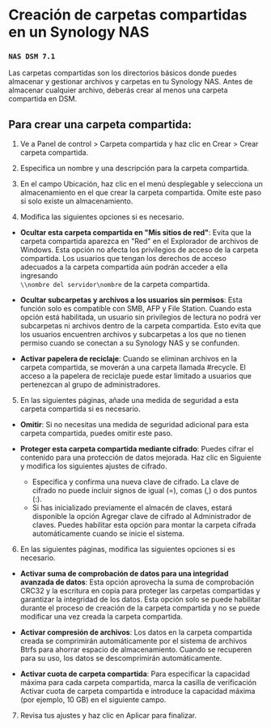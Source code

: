 # Creación de carpetas compartidas en un Synology NAS

### **`NAS DSM 7.1`**

Las carpetas compartidas son los directorios básicos donde puedes almacenar y gestionar archivos y carpetas en tu Synology NAS. Antes de almacenar cualquier archivo, deberás crear al menos una carpeta compartida en DSM.

## Para crear una carpeta compartida:

1. Ve a Panel de control > Carpeta compartida y haz clic en Crear > Crear carpeta compartida.

2. Especifica un nombre y una descripción para la carpeta compartida.

3. En el campo Ubicación, haz clic en el menú desplegable y selecciona un almacenamiento en el que crear la carpeta compartida. Omite este paso si solo existe un almacenamiento.

4. Modifica las siguientes opciones si es necesario.

- **Ocultar esta carpeta compartida en "Mis sitios de red"**: Evita que la carpeta compartida aparezca en "Red" en el Explorador de archivos de Windows. Esta opción no afecta los privilegios de acceso de la carpeta compartida. Los usuarios que tengan los derechos de acceso adecuados a la carpeta compartida aún podrán acceder a ella ingresando  
  `\\nombre del servidor\nombre` de la carpeta compartida.

- **Ocultar subcarpetas y archivos a los usuarios sin permisos**: Esta función solo es compatible con SMB, AFP y File Station. Cuando esta opción está habilitada, un usuario sin privilegios de lectura no podrá ver subcarpetas ni archivos dentro de la carpeta compartida. Esto evita que los usuarios encuentren archivos y subcarpetas a los que no tienen permiso cuando se conectan a su Synology NAS y se confunden.

- **Activar papelera de reciclaje**: Cuando se eliminan archivos en la carpeta compartida, se moverán a una carpeta llamada #recycle. El acceso a la papelera de reciclaje puede estar limitado a usuarios que pertenezcan al grupo de administradores.

5. En las siguientes páginas, añade una medida de seguridad a esta carpeta compartida si es necesario.

- **Omitir**: Si no necesitas una medida de seguridad adicional para esta carpeta compartida, puedes omitir este paso.

- **Proteger esta carpeta compartida mediante cifrado**: Puedes cifrar el contenido para una protección de datos mejorada. Haz clic en Siguiente y modifica los siguientes ajustes de cifrado.

  - Especifica y confirma una nueva clave de cifrado. La clave de cifrado no puede incluir signos de igual (=), comas (,) o dos puntos (:).
  - Si has inicializado previamente el almacén de claves, estará disponible la opción Agregar clave de cifrado al Administrador de claves. Puedes habilitar esta opción para montar la carpeta cifrada automáticamente cuando se inicie el sistema.


6. En las siguientes páginas, modifica las siguientes opciones si es necesario.

- **Activar suma de comprobación de datos para una integridad avanzada de datos**: Esta opción aprovecha la suma de comprobación CRC32 y la escritura en copia para proteger las carpetas compartidas y garantizar la integridad de los datos. Esta opción solo se puede habilitar durante el proceso de creación de la carpeta compartida y no se puede modificar una vez creada la carpeta compartida.
- **Activar compresión de archivos**: Los datos en la carpeta compartida creada se comprimirán automáticamente por el sistema de archivos Btrfs para ahorrar espacio de almacenamiento. Cuando se recuperen para su uso, los datos se descomprimirán automáticamente.

- **Activar cuota de carpeta compartida**: Para especificar la capacidad máxima para cada carpeta compartida, marca la casilla de verificación Activar cuota de carpeta compartida e introduce la capacidad máxima (por ejemplo, 10 GB) en el siguiente campo.

7. Revisa tus ajustes y haz clic en Aplicar para finalizar.
